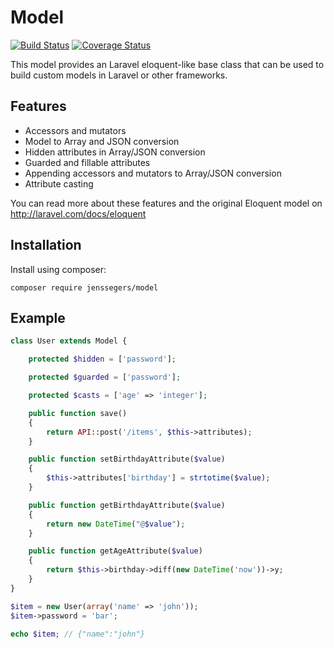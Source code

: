 Model
=====

[![Build Status](http://img.shields.io/travis/jenssegers/model.svg)](https://travis-ci.org/jenssegers/model) [![Coverage Status](http://img.shields.io/coveralls/jenssegers/model.svg)](https://coveralls.io/r/jenssegers/model)

This model provides an Laravel eloquent-like base class that can be used to build custom models in Laravel or other frameworks.

Features
--------

 - Accessors and mutators
 - Model to Array and JSON conversion
 - Hidden attributes in Array/JSON conversion
 - Guarded and fillable attributes
 - Appending accessors and mutators to Array/JSON conversion
 - Attribute casting

You can read more about these features and the original Eloquent model on http://laravel.com/docs/eloquent

Installation
------------

Install using composer:

```
composer require jenssegers/model
```

Example
-------

```php
class User extends Model {

    protected $hidden = ['password'];

    protected $guarded = ['password'];

    protected $casts = ['age' => 'integer'];

    public function save()
    {
        return API::post('/items', $this->attributes);
    }

    public function setBirthdayAttribute($value)
    {
        $this->attributes['birthday'] = strtotime($value);
    }

    public function getBirthdayAttribute($value)
    {
        return new DateTime("@$value");
    }

    public function getAgeAttribute($value)
    {
        return $this->birthday->diff(new DateTime('now'))->y;
    }
}

$item = new User(array('name' => 'john'));
$item->password = 'bar';

echo $item; // {"name":"john"}
```
